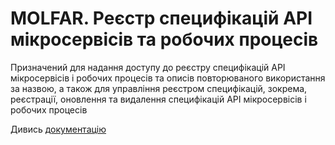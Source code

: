 # MOLFAR. Реєстр специфікацій API мікросервісів та робочих процесів

Призначений для надання доступу до реєстру специфікацій API мікросервісів і робочих процесів та описів повторюваного використання за назвою, а також для управління реєстром специфікацій, зокрема, реєстрації, оновлення та видалення специфікацій API мікросервісів і робочих процесів

Дивись [документацію](https://wdc-molfar.github.io/ms-registry/)
